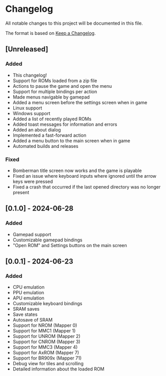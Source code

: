 # Changelog

All notable changes to this project will be documented in this file.

The format is based on [Keep a Changelog](https://keepachangelog.com/en/1.1.0/).

## [Unreleased]

### Added

- This changelog!
- Support for ROMs loaded from a zip file
- Actions to pause the game and open the menu
- Support for multiple bindings per action
- Made menus navigable by gamepad
- Added a menu screen before the settings screen when in game
- Linux support
- Windows support
- Added a list of recently played ROMs
- Added toast messages for information and errors
- Added an about dialog
- Implemented a fast-forward action
- Added a menu button to the main screen when in game
- Automated builds and releases

### Fixed

- Bomberman title screen now works and the game is playable
- Fixed an issue where keyboard inputs where ignored until the arrow keys were pressed
- Fixed a crash that occurred if the last opened directory was no longer present

## [0.1.0] - 2024-06-28

### Added

- Gamepad support
- Customizable gamepad bindings
- "Open ROM" and Settings buttons on the main screen

## [0.0.1] - 2024-06-23

### Added

- CPU emulation
- PPU emulation
- APU emulation
- Customizable keyboard bindings
- SRAM saves
- Save states
- Autosave of SRAM
- Support for NROM (Mapper 0)
- Support for MMC1 (Mapper 1)
- Support for UNROM (Mapper 2)
- Support for CNROM (Mapper 3)
- Support for MMC3 (Mapper 4)
- Support for AxROM (Mapper 7)
- Support for BR909x (Mapper 71)
- Debug view for tiles and scrolling
- Detailed information about the loaded ROM

